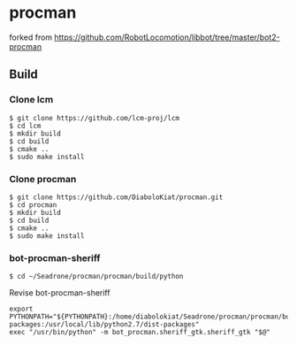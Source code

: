 # procman
forked from
https://github.com/RobotLocomotion/libbot/tree/master/bot2-procman

## Build
### Clone lcm
```
$ git clone https://github.com/lcm-proj/lcm
$ cd lcm
$ mkdir build
$ cd build
$ cmake ..
$ sudo make install
```

### Clone procman
```
$ git clone https://github.com/DiaboloKiat/procman.git
$ cd procman
$ mkdir build
$ cd build
$ cmake ..
$ sudo make install
```

### bot-procman-sheriff
```
$ cd ~/Seadrone/procman/procman/build/python
```
Revise bot-procman-sheriff
```
export PYTHONPATH="${PYTHONPATH}:/home/diabolokiat/Seadrone/procman/procman/build/lib/python2.7/dist-packages:/usr/local/lib/python2.7/dist-packages"
exec "/usr/bin/python" -m bot_procman.sheriff_gtk.sheriff_gtk "$@"
```
